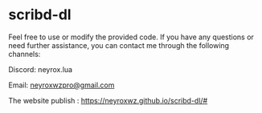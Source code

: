 # scribd-dl

Feel free to use or modify the provided code. If you have any questions or need further assistance, you can contact me through the following channels:

Discord: neyrox.lua

Email: neyroxwzpro@gmail.com

The website publish : https://neyroxwz.github.io/scribd-dl/#
